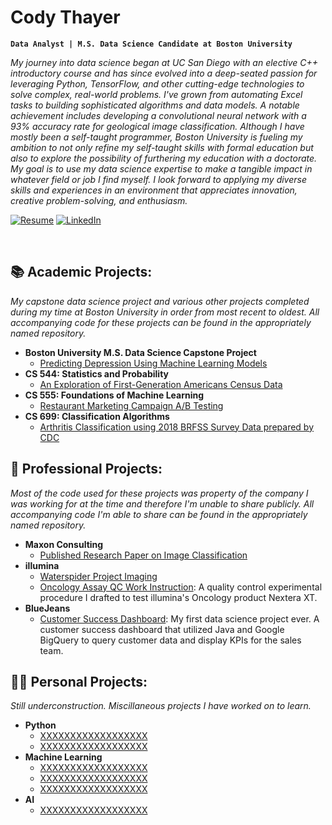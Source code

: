 # Cody Thayer

**`Data Analyst | M.S. Data Science Candidate at Boston University`**

*My journey into data science began at UC San Diego with an elective C++ introductory course and has since evolved into a deep-seated passion for leveraging Python, TensorFlow, and other cutting-edge technologies to solve complex, real-world problems. I've grown from automating Excel tasks to building sophisticated algorithms and data models. A notable achievement includes developing a convolutional neural network with a 93% accuracy rate for geological image classification. Although I have mostly been a self-taught programmer, Boston University is fueling my ambition to not only refine my self-taught skills with formal education but also to explore the possibility of furthering my education with a doctorate. My goal is to use my data science expertise to make a tangible impact in whatever field or job I find myself. I look forward to applying my diverse skills and experiences in an environment that appreciates innovation, creative problem-solving, and enthusiasm.*

<p align="left">
       <a href="https://github.com/codythayer/codythayer/blob/main/Cody%20Thayer%20Resume%201.4.2024.pdf">
         <img alt="Resume" title="Check out my resume" src="https://custom-icon-badges.demolab.com/badge/Resume-White?style=for-the-badge&logo=project-roadmap&logoColor=white&color=lightgrey"/></a> 
      <a href="https://www.linkedin.com/in/codythayer/">
         <img alt="LinkedIn" title="Connect with me on LinkedIn" src="https://custom-icon-badges.demolab.com/badge/Linkedin-White?style=for-the-badge&logo=linkedin&logoColor=white&color=236ad3"/></a> 
   </p>

<!--How I created these badges, was a process.
Followed this guide: https://github.com/DenverCoder1/custom-icon-badges/blob/main/README.md#%EF%B8%8F-existing-logos
And watched this video: https://www.youtube.com/watch?v=9A8sQZDRn5o
![Static Badge](https://custom-icon-badges.demolab.com/badge/Resume-White?style=for-the-badge&logo=project-roadmap&logoColor=white&color=lightgrey)
![Static Badge](https://custom-icon-badges.demolab.com/badge/Linkedin-White?style=for-the-badge&logo=linkedin&logoColor=white&color=236ad3) -->

<br>

<h2>📚 Academic Projects:</h2>

*My capstone data science project and various other projects completed during my time at Boston University in order from most recent to oldest. All accompanying code for these projects can be found in the appropriately named repository.*

- <b>Boston University M.S. Data Science Capstone Project</b>
  - [Predicting Depression Using Machine Learning Models](https://github.com/codythayer/depression_capstone/blob/main/README.md)
- <b>CS 544: Statistics and Probability</b>
  - [An Exploration of First-Generation Americans Census Data](https://codythayer.github.io/us-census-project/)
- <b>CS 555: Foundations of Machine Learning</b>
  - [Restaurant Marketing Campaign A/B Testing](https://codythayer.github.io/restaurant-marketing-campaign/)
- <b>CS 699: Classification Algorithms</b>
  - [Arthritis Classification using 2018 BRFSS Survey Data prepared by CDC](https://github.com/codythayer/arthritis-classification/blob/main/Final%20Report.pdf)

<h2>💼 Professional Projects:</h2>

*Most of the code used for these projects was property of the company I was working for at the time and therefore I'm unable to share publicly. All accompanying code I'm able to share can be found in the appropriately named repository.*

- <b>Maxon Consulting</b>
  - [Published Research Paper on Image Classification](https://github.com/codythayer/maxon-consulting/blob/main/Maxon%20Consulting%20SPE%20Paper.pdf)
- <b>illumina</b>
  - [Waterspider Project Imaging](https://github.com/codythayer/maxon-consulting/blob/main/Maxon%20Consulting%20SPE%20Paper.pdf)
  - [Oncology Assay QC Work Instruction](https://github.com/codythayer/illumina/blob/main/Nextera%20Flex%20Assay%20Final-compressed.pdf): A quality control experimental procedure I drafted to test illumina's Oncology product Nextera XT.
- <b>BlueJeans</b>
  - [Customer Success Dashboard](https://docs.google.com/spreadsheets/d/1krB2wzarUBy9Is6ge7lif8Dl4DEOrKR9Z4ubDQWUtwQ/edit?usp=sharing): My first data science project ever. A customer success dashboard that utilized Java and Google BigQuery to query customer data and display KPIs for the sales team.

<h2>👨‍💻 Personal Projects:</h2>

*Still underconstruction. Miscillaneous projects I have worked on to learn.*

- <b>Python</b>
  - [XXXXXXXXXXXXXXXXXX](https://github.com/codythayer/maxon-consulting/blob/main/Maxon%20Consulting%20SPE%20Paper.pdf)
  - [XXXXXXXXXXXXXXXXXX](https://github.com/codythayer/maxon-consulting/blob/main/Maxon%20Consulting%20SPE%20Paper.pdf)
- <b>Machine Learning</b>
  - [XXXXXXXXXXXXXXXXXX](https://github.com/codythayer/maxon-consulting/blob/main/Maxon%20Consulting%20SPE%20Paper.pdf)
  - [XXXXXXXXXXXXXXXXXX](https://github.com/codythayer/maxon-consulting/blob/main/Maxon%20Consulting%20SPE%20Paper.pdf)
  - [XXXXXXXXXXXXXXXXXX](https://github.com/codythayer/maxon-consulting/blob/main/Maxon%20Consulting%20SPE%20Paper.pdf)
- <b>AI</b>
  - [XXXXXXXXXXXXXXXXXX](https://github.com/codythayer/maxon-consulting/blob/main/Maxon%20Consulting%20SPE%20Paper.pdf)


